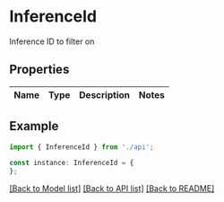# InferenceId

Inference ID to filter on

## Properties

Name | Type | Description | Notes
------------ | ------------- | ------------- | -------------

## Example

```typescript
import { InferenceId } from './api';

const instance: InferenceId = {
};
```

[[Back to Model list]](../README.md#documentation-for-models) [[Back to API list]](../README.md#documentation-for-api-endpoints) [[Back to README]](../README.md)
